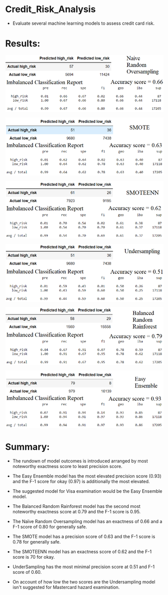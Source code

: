 # Credit_Risk_Analysis
- Evaluate several machine learning models to assess credit card risk.

# Results:
![Credit_Risk_Analysis](capture1.png)

![Credit_Risk_Analysis](capture2.png)

![Credit_Risk_Analysis](capture3.png)

![Credit_Risk_Analysis](capture4.png)

![Credit_Risk_Analysis](capture5.png)

![Credit_Risk_Analysis](capture6.png)


# Summary:

- The rundown of model outcomes is introduced arranged by most noteworthy exactness score to least precision score. 

- The Easy Ensemble model has the most elevated precision score (0.93) and the F-1 score for okay (0.97) is additionally the most elevated. 

- The suggested model for Visa examination would be the Easy Ensemble model. 

- The Balanced Random Rainforest model has the second most noteworthy exactness score at 0.79 and the F-1 score is 0.95. 

- The Naïve Random Oversampling model has an exactness of 0.66 and a F-1 score of 0.80 for generally safe. 

- The SMOTE model has a precision score of 0.63 and the F-1 score is 0.78 for generally safe. 

- The SMOTEENN model has an exactness score of 0.62 and the F-1 score is 70 for okay. 

- UnderSampling has the most minimal precision score at 0.51 and F-1 score of 0.60. 

- On account of how low the two scores are the Undersampling model isn't suggested for Mastercard hazard examination.
